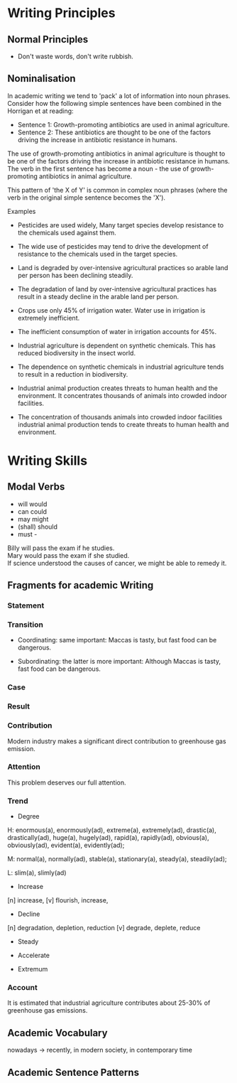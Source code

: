 # Writing Principles

## Normal Principles

* Don't  waste words, don't write rubbish.

## Nominalisation

In academic writing we tend to 'pack' a lot of information into noun phrases. Consider how the following simple sentences have been combined in the Horrigan et at reading:

* Sentence 1: Growth-promoting antibiotics are used in animal agriculture.  
* Sentence 2: These antibiotics are thought to be one of the factors driving the increase in antibiotic resistance in humans.

The use of growth-promoting antibiotics in animal agriculture is thought to be one of the factors driving the increase in antibiotic resistance in humans.  
The verb in the first sentence has become a noun - the use of growth-promoting antibiotics in animal agriculture.

This pattern of 'the X of Y' is common in complex noun phrases (where the verb in the original simple sentence becomes the 'X').

Examples

* Pesticides are used widely, Many target species develop resistance to the chemicals used against them.
* The wide use of pesticides may tend to drive the development of resistance to the chemicals used in the target species.
  
* Land is degraded by over-intensive agricultural practices so arable land per person has been declining steadily.  
* The degradation of land by over-intensive agricultural practices has result in a steady decline in the arable land per person.

* Crops use only 45% of irrigation water. Water use in irrigation is extremely inefficient.
* The inefficient consumption of water in irrigation accounts for 45%.

* Industrial agriculture is dependent on synthetic chemicals. This has reduced biodiversity in the insect world.
* The dependence on synthetic chemicals in industrial agriculture tends to result in a reduction in biodiversity.

* Industrial animal production creates threats to human health and the environment. It concentrates thousands of animals into crowded indoor facilities.
* The concentration of thousands animals into crowded indoor facilities industrial animal production tends to create threats to human health and environment.

# Writing Skills

## Modal Verbs

* will      would
* can       could
* may       might
* (shall)   should
* must      -

Billy will pass the exam if he studies.  
Mary would pass the exam if she studied.  
If science understood the causes of cancer, we might be able to remedy it.

## Fragments for academic Writing

### Statement

### Transition

* Coordinating: same important:
Maccas is tasty, but fast food can be dangerous.

* Subordinating: the latter is more important:
Although Maccas is tasty, fast food can be dangerous.

### Case

### Result

### Contribution

Modern industry makes a significant direct contribution to greenhouse gas emission.

### Attention

This problem deserves our full attention.

### Trend

* Degree
  
H: enormous(a), enormously(ad), extreme(a), extremely(ad), drastic(a), drastically(ad), huge(a), hugely(ad), rapid(a), rapidly(ad), obvious(a), obviously(ad), evident(a), evidently(ad);

M: normal(a), normally(ad), stable(a), stationary(a), steady(a), steadily(ad);

L: slim(a), slimly(ad)

* Increase

[n] increase,
[v] flourish, increase,

* Decline

[n] degradation, depletion, reduction
[v] degrade, deplete, reduce

* Steady

* Accelerate

* Extremum

### Account

It is estimated that industrial agriculture contributes about 25-30% of greenhouse gas emissions.

## Academic Vocabulary

nowadays → recently, in modern society, in contemporary time

## Academic Sentence Patterns 